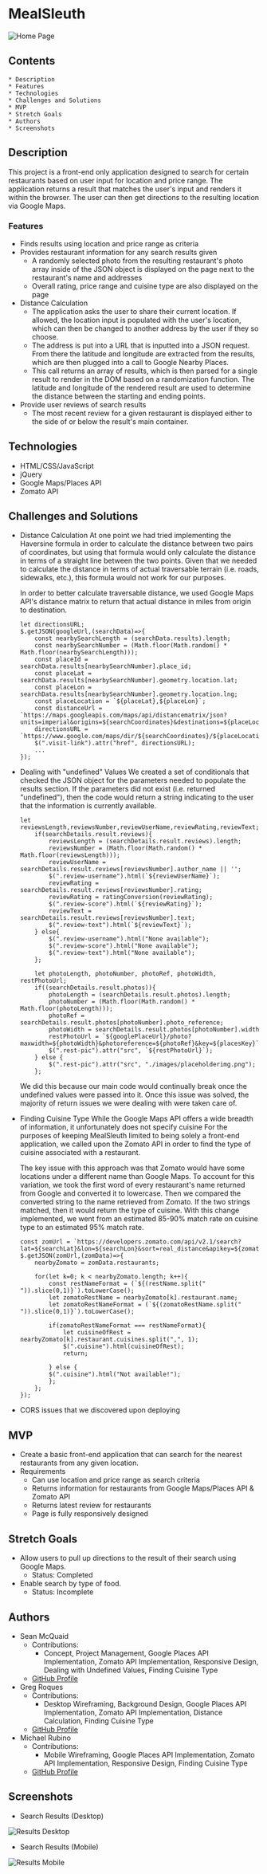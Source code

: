 # MealSleuth
![Home Page](./readme/home_page.png)

## Contents
    * Description
    * Features
    * Technologies
    * Challenges and Solutions
    * MVP
    * Stretch Goals
    * Authors
    * Screenshots

## Description
This project is a front-end only application designed to search for certain restaurants based on user input for location and price range. The application returns a result that matches the user's input and renders it within the browser. The user can then get directions to the resulting location via Google Maps.

### Features
* Finds results using location and price range as criteria
* Provides restaurant information for any search results given
    * A randomly selected photo from the resulting restaurant's photo array inside of the JSON object is displayed on the page next to the restaurant's name and addresses
    * Overall rating, price range and cuisine type are also displayed on the page
* Distance Calculation
    * The application asks the user to share their current location. If allowed, the location input is populated with the user's location, which can then be changed to another address by the user if they so choose.
    * The address is put into a URL that is inputted into a JSON request. From there the latitude and longitude are extracted from the results, which are then plugged into a call to Google Nearby Places. 
    * This call returns an array of results, which is then parsed for a single result to render in the DOM based on a randomization function. The latitude and longitude of the rendered result are used to determine the distance between the starting and ending points.
* Provide user reviews of search results
    * The most recent review for a given restaurant is displayed either to the side of or below the result's main container.

## Technologies
* HTML/CSS/JavaScript
* jQuery
* Google Maps/Places API
* Zomato API

## Challenges and Solutions
* Distance Calculation
    At one point we had tried implementing the Haversine formula in order to calculate the distance between two pairs of coordinates, but using that formula would only calculate the distance in terms of a straight line between the two points. Given that we needed to calculate the distance in terms of actual traversable terrain (i.e. roads, sidewalks, etc.), this formula would not work for our purposes.

    In order to better calculate traversable distance, we used Google Maps API's distance matrix to return that actual distance in miles from origin to destination.

    ```
    let directionsURL;
    $.getJSON(googleUrl,(searchData)=>{
        const nearbySearchLength = (searchData.results).length;
        const nearbySearchNumber = (Math.floor(Math.random() * Math.floor(nearbySearchLength)));
        const placeId = searchData.results[nearbySearchNumber].place_id;
        const placeLat = searchData.results[nearbySearchNumber].geometry.location.lat;
        const placeLon = searchData.results[nearbySearchNumber].geometry.location.lng;
        const placeLocation = `${placeLat},${placeLon}`;
        const distanceUrl = `https://maps.googleapis.com/maps/api/distancematrix/json?units=imperial&origins=${searchCoordinates}&destinations=${placeLocation}&language=${language}&key=${distanceKey}`;
        directionsURL =  `https://www.google.com/maps/dir/${searchCoordinates}/${placeLocation}/`;
        $(".visit-link").attr("href", directionsURL);
        ...
    });
    ```
* Dealing with "undefined" Values
    We created a set of conditionals that checked the JSON object for the parameters needed to populate the results section. If the parameters did not exist (i.e. returned "undefined"), then the code would return a string indicating to the user that the information is currently available.

    ```
    let reviewsLength,reviewsNumber,reviewUserName,reviewRating,reviewText;
        if(searchDetails.result.reviews){
            reviewsLength = (searchDetails.result.reviews).length;
            reviewsNumber = (Math.floor(Math.random() * Math.floor(reviewsLength)));
            reviewUserName = searchDetails.result.reviews[reviewsNumber].author_name || '';
            $(".review-username").html(`${reviewUserName}`);
            reviewRating = searchDetails.result.reviews[reviewsNumber].rating;
            reviewRating = ratingConversion(reviewRating);
            $(".review-score").html(`${reviewRating}`);
            reviewText = searchDetails.result.reviews[reviewsNumber].text;
            $(".review-text").html(`${reviewText}`);
        } else{
            $(".review-username").html("None available");
            $(".review-score").html("None available");
            $(".review-text").html("None available");
        };

        let photoLength, photoNumber, photoRef, photoWidth, restPhotoUrl;
        if((searchDetails.result.photos)){
            photoLength = (searchDetails.result.photos).length;
            photoNumber = (Math.floor(Math.random() * Math.floor(photoLength)));
            photoRef = searchDetails.result.photos[photoNumber].photo_reference;
            photoWidth = searchDetails.result.photos[photoNumber].width
            restPhotoUrl = `${googlePlaceUrl}/photo?maxwidth=${photoWidth}&photoreference=${photoRef}&key=${placesKey}`
            $(".rest-pic").attr("src", `${restPhotoUrl}`);
        } else {
            $(".rest-pic").attr("src", "./images/placeholderimg.png");
        };
    ```

    We did this because our main code would continually break once the undefined values were passed into it. Once this issue was solved, the majority of return issues we were dealing with were taken care of.
* Finding Cuisine Type
    While the Google Maps API offers a wide breadth of information, it unfortunately does not specify cuisine For the purposes of keeping MealSleuth limited to being solely a front-end application, we called upon the Zomato API in order to find the type of cuisine associated with a restaurant.

    The key issue with this approach was that Zomato would have some locations under a different name than Google Maps. To account for this variation, we took the first word of every restaurant's name returned from Google and converted it to lowercase. Then we compared the converted string to the name retrieved from Zomato. If the two strings matched, then it would return the type of cuisine. With this change implemented, we went from an estimated 85-90% match rate on cuisine type to an estimated 95% match rate.

    ```
    const zomUrl = `https://developers.zomato.com/api/v2.1/search?lat=${searchLat}&lon=${searchLon}&sort=real_distance&apikey=${zomatoKey}&start=0&count=100`;
    $.getJSON(zomUrl,(zomData)=>{
        nearbyZomato = zomData.restaurants;     
        
        for(let k=0; k < nearbyZomato.length; k++){      
            const restNameFormat = (`${(restName.split(" ")).slice(0,1)}`).toLowerCase(); 
            let zomatoRestName = nearbyZomato[k].restaurant.name;
            let zomatoRestNameFormat = (`${(zomatoRestName.split(" ")).slice(0,1)}`).toLowerCase();

            if(zomatoRestNameFormat === restNameFormat){
                let cuisineOfRest = nearbyZomato[k].restaurant.cuisines.split(",", 1);
                $(".cuisine").html(cuisineOfRest);
                return;
                
            } else {
            $(".cuisine").html("Not available!");
            };
        };
    });
    ```
* CORS issues that we discovered upon deploying
    

## MVP
* Create a basic front-end application that can search for the nearest restaurants from any given location.
* Requirements
    * Can use location and price range as search criteria
    * Returns information for restaurants from Google Maps/Places API & Zomato API
    * Returns latest review for restaurants
    * Page is fully responsively designed

## Stretch Goals
* Allow users to pull up directions to the result of their search using Google Maps.
    * Status: Completed
* Enable search by type of food.
    * Status: Incomplete

## Authors
* Sean McQuaid
    * Contributions:
        * Concept, Project Management, Google Places API Implementation, Zomato API Implementation, Responsive Design, Dealing with Undefined Values, Finding Cuisine Type
    * [GitHub Profile](https://github.com/seanmcquaid)
* Greg Roques
    * Contributions:
        * Desktop Wireframing, Background Design, Google Places API Implementation, Zomato API Implementation, Distance Calculation, Finding Cuisine Type
    * [GitHub Profile](https://github.com/GregRoques)
* Michael Rubino
    * Contributions:
        * Mobile Wireframing, Google Places API Implementation, Zomato API Implementation, Responsive Design, Finding Cuisine Type
    * [GitHub Profile](https://github.com/rubinoAM)

## Screenshots
* Search Results (Desktop)

![Results Desktop](./readme/desktop_results.png)

* Search Results (Mobile)

![Results Mobile](./readme/mobile_results.png)